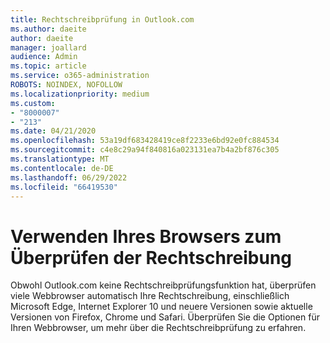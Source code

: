 ```yaml
---
title: Rechtschreibprüfung in Outlook.com
ms.author: daeite
author: daeite
manager: joallard
audience: Admin
ms.topic: article
ms.service: o365-administration
ROBOTS: NOINDEX, NOFOLLOW
ms.localizationpriority: medium
ms.custom:
- "8000007"
- "213"
ms.date: 04/21/2020
ms.openlocfilehash: 53a19df683428419ce8f2233e6bd92e0fc884534
ms.sourcegitcommit: c4e8c29a94f840816a023131ea7b4a2bf876c305
ms.translationtype: MT
ms.contentlocale: de-DE
ms.lasthandoff: 06/29/2022
ms.locfileid: "66419530"
---
```

# <a name="use-your-browser-to-check-spelling"></a>Verwenden Ihres Browsers zum Überprüfen der Rechtschreibung

Obwohl Outlook.com keine Rechtschreibprüfungsfunktion hat, überprüfen viele Webbrowser automatisch Ihre Rechtschreibung, einschließlich Microsoft Edge, Internet Explorer 10 und neuere Versionen sowie aktuelle Versionen von Firefox, Chrome und Safari. Überprüfen Sie die Optionen für Ihren Webbrowser, um mehr über die Rechtschreibprüfung zu erfahren.